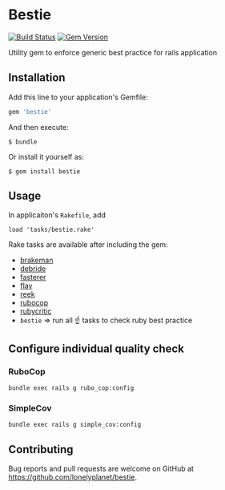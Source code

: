 # Bestie

[![Build Status](https://travis-ci.org/lonelyplanet/bestie.svg?branch=master)](https://travis-ci.org/lonelyplanet/bestie)
[![Gem Version](https://badge.fury.io/rb/bestie.svg)](https://badge.fury.io/rb/bestie)

Utility gem to enforce generic best practice for rails application

## Installation

Add this line to your application's Gemfile:

```ruby
gem 'bestie'
```

And then execute:

    $ bundle

Or install it yourself as:

    $ gem install bestie

## Usage

In applicaiton's `Rakefile`, add

```
load 'tasks/bestie.rake'
```

Rake tasks are available after including the gem:

- [brakeman](https://github.com/presidentbeef/brakeman)
- [debride](https://github.com/seattlerb/debride)
- [fasterer](https://github.com/DamirSvrtan/fasterer)
- [flay](https://github.com/seattlerb/flay)
- [reek](https://github.com/troessner/reek)
- [rubocop](https://github.com/bbatsov/rubocop)
- [rubycritic](https://github.com/whitesmith/rubycritic)
- `bestie` => run all :point_up: tasks to check ruby best practice

## Configure individual quality check

### RuboCop

```
bundle exec rails g rubo_cop:config
```

### SimpleCov

```
bundle exec rails g simple_cov:config
```

## Contributing

Bug reports and pull requests are welcome on GitHub at https://github.com/lonelyplanet/bestie.

